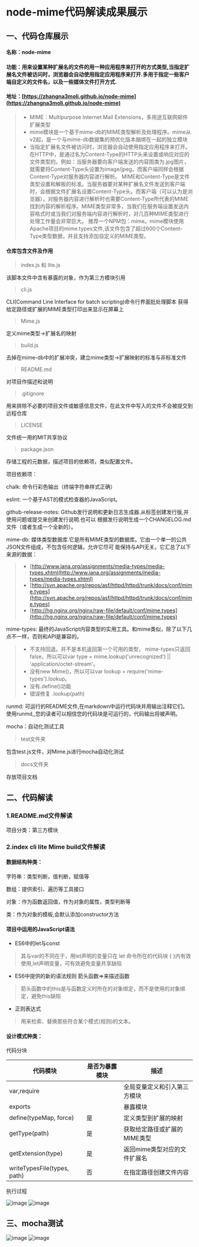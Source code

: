 
# node-mime代码解读成果展示
## 一、代码仓库展示

#### 名称：node-mime

#### 功能：用来设置某种扩展名的文件的用一种应用程序来打开的方式类型,当指定扩展名文件被访问时，浏览器会自动使用指定应用程序来打开.多用于指定一些客户端自定义的文件名，以及一些媒体文件打开方式.

#### 地址：[https://zhangna3moli.github.io/node-mime](https://zhangna3moli.github.io/node-mime)

>- MIME：Multipurpose Internet Mail Extensions，多用途互联网邮件扩展类型
>- mime模块是一个基于mime-db的MIME类型解析及处理程序。mime从v2起，是一个与mime-db数据集的预优化版本捆绑在一起的独立模块
>- 当指定扩展名文件被访问时，浏览器会自动使用指定应用程序来打开。在HTTP中，是通过名为Content-Type的HTTP头来设置或响应对应的文件类型的。例如：当服务器要向客户端发送的内容图类为.jpg图片，就需要将Content-Type头设置为image/jpeg，而客户端同样会根据Content-Type对服务器内容进行解析。
MIME和Content-Type是文件类型设置和解板的标准。当服务器要对某种扩展名文件发送到客户端时，会根据文件扩展名设置Content-Type头。而客户端（可以认为是浏览器），对服务器内容进行解析时也需要Content-Type所代表的MIME找到内容的解析程序。MIME类型非常多，当我们在服务端设置发送内容格式时或当我们对服务端内容进行解析时，对几百种MIME类型进行处理工作量会非常巨大。
推荐一个NPM包：mime。mime模块使用Apache项目的mime.types文件,该文件包含了超过600个Content-Type类型数据，并且支持添加自定义的MIME类型。

#### 仓库包含文件及作用

> index.js 和 lite.js

该脚本文件中含有暴露的对象，作为第三方模块引用

> cli.js

CLI(Command Line  Interface for batch scripting)命令行界面批处理脚本
获得给定路径或扩展的MIME类型打印出来显示在屏幕上

> Mime.js  

定义mime类型->扩展名的映射  

> build.js

去掉在mime-db中的扩展冲突，建立mime类型->扩展映射的标准与非标准文件

> README.md 

对项目作描述和说明

> .gitignore

用来排除不必要的项目文件或敏感信息文件，在此文件中写入的文件不会被提交到远程仓库

> LICENSE

文件统一用的MIT共享协议

> package.json

存储工程的元数据，描述项目的依赖项，类似配置文件。

项目依赖项：

chalk: 命令行彩色输出（终端字符串样式正确）

eslint: 一个基于AST的模式检查器的JavaScript。

github-release-notes: Github发行说明和更新日志生成器.从标签创建发行版,并使用问题或提交来创建发行说明.也可以                       根据发行说明生成一个CHANGELOG.md文件（或者生成一个全新的）。

mime-db: 媒体类型数据库.它是所有MIME类型的数据库。它由一个单一的公共JSON文件组成，不包含任何逻辑，允许它尽可          能保持与API无关。它汇总了以下来源的数据：

>- [http://www.iana.org/assignments/media-types/media-types.xhtml(http://www.iana.org/assignments/media-types/media-types.xhtml)
>- [http://svn.apache.org/repos/asf/httpd/httpd/trunk/docs/conf/mime.types](http://svn.apache.org/repos/asf/httpd/httpd/trunk/docs/conf/mime.types)
>- [http://hg.nginx.org/nginx/raw-file/default/conf/mime.types](http://hg.nginx.org/nginx/raw-file/default/conf/mime.types)

mime-types: 最终的JavaScript内容类型的实用工具。和mime类似，除了以下几点不一样，否则和API是兼容的。
 
>- 不支持回退。并不是本机返回第一个可用的类型， mime-types只返回false，所以可以var type = mime.lookup('unrecognized') || 'application/octet-stream'。
>- 没有new Mime()，所以可以var lookup = require('mime-types').lookup。
>- 没有.define()功能
>- 错误修复 .lookup(path)

runmd: 可运行的README文件,在markdown中运行代码块并用输出注释它们。
      使用runmd,,您的读者可以相信您的代码块是可运行的，代码输出将被声明。

mocha：自动化测试工具

> test文件夹

包含test.js文件，对Mime.js进行mocha自动化测试


> docs文件夹

存放项目文档


## 二、代码解读
### 1.README.md文件解读
项目分类：第三方模块
### 2.index cli lite Mime build文件解读

#### 数据结构种类：

字符串：类型判断，值判断，赋值等

数组：提供索引、遍历等工具接口

对象：作为函数返回值，作为对象的属性，类型判断等

类：作为对象的模板,会默认添加constructor方法


#### 项目中运用的JavaScript语法

- ES6中的let与const

> 其与var的不同在于，用let声明的变量只在 let 命令所在的代码块 { }内有效使用,let声明变量，可有效避免变量共享缺陷

- ES6中提供的新的语法规则 箭头函数=>来描述函数

> 箭头函数中的this是与函数定义时所在的对象绑定，而不是使用的对象绑定，避免this缺陷

- 正则表达式

> 用来检索、替换那些符合某个模式(规则)的文本。

#### 设计模式种类：

代码分块


代码模块 | 是否为暴露模块|描述
---|---|---
var,require | |全局变量定义和引入第三方模块
exports | |暴露模块
define(typeMap, force) |是|定义类型到扩展的映射
getType(path)|是|获取给定路径或扩展的MIME类型
getExtension(type)|是|返回mime类型对应的文件扩展名
writeTypesFile(types, path)|否|在指定路径创建文件内容


执行过程

![image](../images/exe.jpg)
![image](../images/exe2.jpg)


## 三、mocha测试

![image](../images/mocha1.jpg)
![image](../images/mocha2.jpg)

